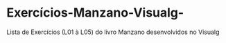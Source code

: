 # Exercícios-Manzano-Visualg-
Lista de Exercícios (L01 à L05) do livro Manzano desenvolvidos no Visualg
